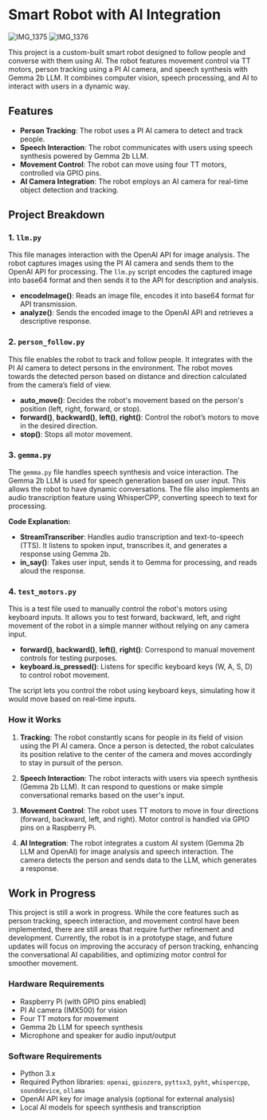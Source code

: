# Smart Robot with AI Integration
![IMG_1375](https://github.com/user-attachments/assets/e9ba12b5-3149-43a3-b1e7-143a05e1f5c9)
![IMG_1376](https://github.com/user-attachments/assets/c670134e-c029-4f04-9d96-2cdbfe08bb5c)

This project is a custom-built smart robot designed to follow people and converse with them using AI. The robot features movement control via TT motors, person tracking using a PI AI camera, and speech synthesis with Gemma 2b LLM. It combines computer vision, speech processing, and AI to interact with users in a dynamic way.

## Features

- **Person Tracking**: The robot uses a PI AI camera to detect and track people.
- **Speech Interaction**: The robot communicates with users using speech synthesis powered by Gemma 2b LLM.
- **Movement Control**: The robot can move using four TT motors, controlled via GPIO pins.
- **AI Camera Integration**: The robot employs an AI camera for real-time object detection and tracking.

## Project Breakdown

### 1. **`llm.py`**
This file manages interaction with the OpenAI API for image analysis. The robot captures images using the PI AI camera and sends them to the OpenAI API for processing. The `llm.py` script encodes the captured image into base64 format and then sends it to the API for description and analysis. 

- **encodeImage()**: Reads an image file, encodes it into base64 format for API transmission.
- **analyze()**: Sends the encoded image to the OpenAI API and retrieves a descriptive response.

### 2. **`person_follow.py`**
This file enables the robot to track and follow people. It integrates with the PI AI camera to detect persons in the environment. The robot moves towards the detected person based on distance and direction calculated from the camera’s field of view.

- **auto_move()**: Decides the robot's movement based on the person's position (left, right, forward, or stop).
- **forward()**, **backward()**, **left()**, **right()**: Control the robot’s motors to move in the desired direction.
- **stop()**: Stops all motor movement.

### 3. **`gemma.py`**
The `gemma.py` file handles speech synthesis and voice interaction. The Gemma 2b LLM is used for speech generation based on user input. This allows the robot to have dynamic conversations. The file also implements an audio transcription feature using WhisperCPP, converting speech to text for processing.

**Code Explanation:**
- **StreamTranscriber**: Handles audio transcription and text-to-speech (TTS). It listens to spoken input, transcribes it, and generates a response using Gemma 2b.
- **in_say()**: Takes user input, sends it to Gemma for processing, and reads aloud the response.

### 4. **`test_motors.py`**
This is a test file used to manually control the robot's motors using keyboard inputs. It allows you to test forward, backward, left, and right movement of the robot in a simple manner without relying on any camera input.

- **forward()**, **backward()**, **left()**, **right()**: Correspond to manual movement controls for testing purposes.
- **keyboard.is_pressed()**: Listens for specific keyboard keys (W, A, S, D) to control robot movement.

The script lets you control the robot using keyboard keys, simulating how it would move based on real-time inputs.

### How it Works
1. **Tracking**: The robot constantly scans for people in its field of vision using the PI AI camera. Once a person is detected, the robot calculates its position relative to the center of the camera and moves accordingly to stay in pursuit of the person.
   
2. **Speech Interaction**: The robot interacts with users via speech synthesis (Gemma 2b LLM). It can respond to questions or make simple conversational remarks based on the user's input.

3. **Movement Control**: The robot uses TT motors to move in four directions (forward, backward, left, and right). Motor control is handled via GPIO pins on a Raspberry Pi.

4. **AI Integration**: The robot integrates a custom AI system (Gemma 2b LLM and OpenAI) for image analysis and speech interaction. The camera detects the person and sends data to the LLM, which generates a response.

## Work in Progress

This project is still a work in progress. While the core features such as person tracking, speech interaction, and movement control have been implemented, there are still areas that require further refinement and development. Currently, the robot is in a prototype stage, and future updates will focus on improving the accuracy of person tracking, enhancing the conversational AI capabilities, and optimizing motor control for smoother movement.

### Hardware Requirements
- Raspberry Pi (with GPIO pins enabled)
- PI AI camera (IMX500) for vision
- Four TT motors for movement
- Gemma 2b LLM for speech synthesis
- Microphone and speaker for audio input/output

### Software Requirements
- Python 3.x
- Required Python libraries: `openai`, `gpiozero`, `pyttsx3`, `pyht`, `whispercpp`, `sounddevice`, `ollama`
- OpenAI API key for image analysis (optional for external analysis)
- Local AI models for speech synthesis and transcription
